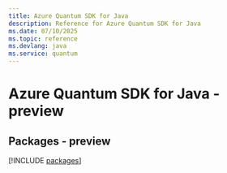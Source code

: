 ```yaml
---
title: Azure Quantum SDK for Java
description: Reference for Azure Quantum SDK for Java
ms.date: 07/10/2025
ms.topic: reference
ms.devlang: java
ms.service: quantum
---
```

# Azure Quantum SDK for Java - preview
## Packages - preview
[!INCLUDE [packages](quantum-index.md)]